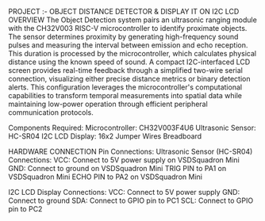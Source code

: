 PROJECT :- OBJECT DISTANCE DETECTOR & DISPLAY IT ON I2C LCD
OVERVIEW
The Object Detection system pairs an ultrasonic ranging module with the CH32V003 RISC-V microcontroller to identify proximate objects. The sensor determines proximity by generating high-frequency sound pulses and measuring the interval between emission and echo reception. This duration is processed by the microcontroller, which calculates physical distance using the known speed of sound. A compact I2C-interfaced LCD screen provides real-time feedback through a simplified two-wire serial connection, visualizing either precise distance metrics or binary detection alerts. This configuration leverages the microcontroller's computational capabilities to transform temporal measurements into spatial data while maintaining low-power operation through efficient peripheral communication protocols.


Components Required:
Microcontroller: CH32V003F4U6
Ultrasonic Sensor: HC-SR04
I2C LCD Display: 16x2
Jumper Wires
Breadboard

HARDWARE CONNECTION
Pin Connections:
Ultrasonic Sensor (HC-SR04) Connections:
VCC: Connect to 5V power supply on VSDSquadron Mini
GND: Connect to ground on VSDSquadron Mini
TRIG PIN to PA1 on VSDSquadron Mini
ECHO PIN to PA2 on VSDSquadron Mini

I2C LCD Display Connections:
VCC: Connect to 5V power supply
GND: Connect to ground
SDA: Connect to GPIO pin to PC1
SCL: Connect to GPIO pin to PC2
